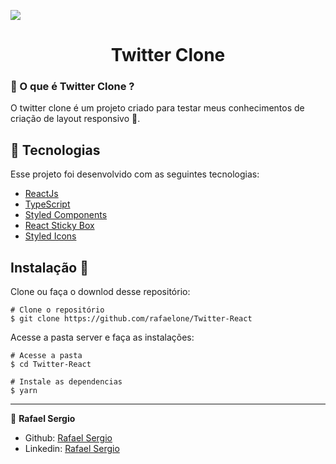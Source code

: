 ![](assets/wallpaper.png)

<h1 align="center">
 Twitter Clone
</h1>

### 🚀 O que é Twitter Clone ?

O twitter clone é um projeto criado para testar meus conhecimentos de criação de layout responsivo 💜.

## 🚀 Tecnologias

Esse projeto foi desenvolvido com as seguintes tecnologias:

- [ReactJs](https://reactjs.org)
- [TypeScript](https://www.typescriptlang.org/)
- [Styled Components](https://styled-components.com/)
- [React Sticky Box](https://react-sticky-box.codecks.io/)
- [Styled Icons](https://styled-icons.js.org/)

## Instalação 👻

Clone ou faça o downlod desse repositório:

```
# Clone o repositório
$ git clone https://github.com/rafaelone/Twitter-React
```

Acesse a pasta server e faça as instalações:

```
# Acesse a pasta
$ cd Twitter-React

# Instale as dependencias
$ yarn
```

---

👤 **Rafael Sergio**

- Github: [Rafael Sergio](https://github.com/rafaelone)
- Linkedin: [Rafael Sergio](https://www.linkedin.com/in/rafael-sergio-982951103/)
